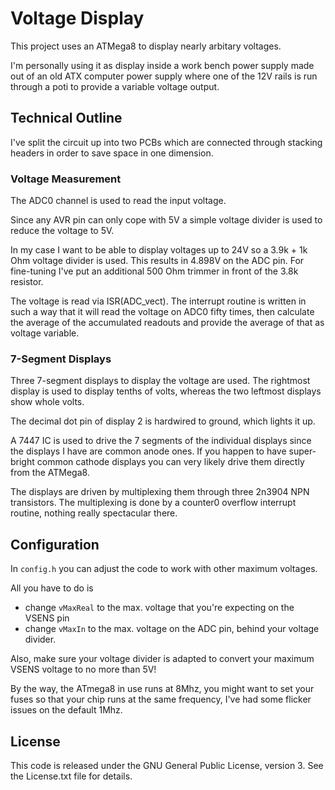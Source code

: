 # Voltage Display

This project uses an ATMega8 to display nearly arbitary voltages.

I'm personally using it as display inside a work bench power supply made out
of an old ATX computer power supply where one of the 12V rails is run through
a poti to provide a variable voltage output.

## Technical Outline
I've split the circuit up into two PCBs which are connected through stacking
headers in order to save space in one dimension. 

### Voltage Measurement
The ADC0 channel is used to read the input voltage.

Since any AVR pin can only cope with 5V a simple voltage divider is used to
reduce the voltage to 5V. 

In my case I want to be able to display voltages up to 24V so a 3.9k + 1k
Ohm voltage divider is used. This results in 4.898V on the ADC pin.
For fine-tuning I've put an additional 500 Ohm trimmer in front of the 3.8k
resistor. 

The voltage is read via ISR(ADC_vect). The interrupt routine is written in 
such a way that it will read the voltage on ADC0 fifty times, then calculate
the average of the accumulated readouts and provide the average of that
as voltage variable. 

### 7-Segment Displays
Three 7-segment displays to display the voltage are used. The rightmost
display is used to display tenths of volts, whereas the two leftmost displays
show whole volts.

The decimal dot pin of display 2 is hardwired to ground, which lights it up.

A 7447 IC is used to drive the 7 segments of the individual displays since
the displays I have are common anode ones. If you happen to have super-bright
common cathode displays you can very likely drive them directly from the 
ATMega8.

The displays are driven by multiplexing them through three 2n3904 NPN 
transistors. The multiplexing is done by a counter0 overflow interrupt routine,
nothing really spectacular there.

## Configuration
In `config.h` you can adjust the code to work with other maximum voltages. 

All you have to do is 
- change `vMaxReal` to the max. voltage that you're expecting on the VSENS pin
- change `vMaxIn` to the max. voltage on the ADC pin, behind your voltage
divider.

Also, make sure your voltage divider is adapted to convert your maximum VSENS
voltage to no more than 5V!

By the way, the ATmega8 in use runs at 8Mhz, you might want to set your fuses
so that your chip runs at the same frequency, I've had some flicker issues 
on the default 1Mhz.

## License
This code is released under the GNU General Public License, version 3. See 
the License.txt file for details.
